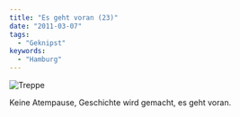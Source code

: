 ```yaml
---
title: "Es geht voran (23)"
date: "2011-03-07"
tags:
  - "Geknipst"
keywords:
  - "Hamburg"
---
```


![Treppe](/images/codecandies/treppe1.jpg)

Keine Atempause, Geschichte wird gemacht, es geht voran.
